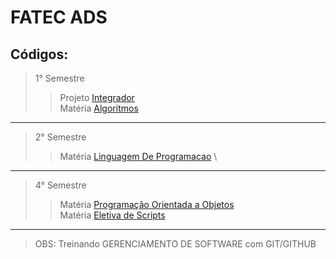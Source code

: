 # FATEC ADS
## Códigos:
>  1° Semestre
>> Projeto [Integrador](/semestre1/Calculadora/main.c) \
>> Matéria [Algoritmos](/semestre1/algoritmos)
------
>  2° Semestre
>> Matéria [Linguagem De Programacao](/semestre2/LinguagemDeProgramacao) \
------
>  4° Semestre
>> Matéria [Programação Orientada a Objetos](/semestre4/poo) \
>> Matéria [Eletiva de Scripts](/semestre4/eletivaScripts)
------

> OBS: Treinando GERENCIAMENTO DE SOFTWARE com GIT/GITHUB
